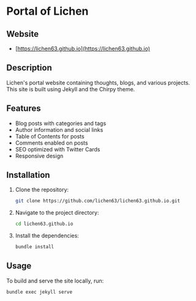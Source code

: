 # Portal of Lichen

## Website

- [https://lichen63.github.io](https://lichen63.github.io)

## Description

Lichen's portal website containing thoughts, blogs, and various projects. This site is built using Jekyll and the Chirpy theme.

## Features

- Blog posts with categories and tags
- Author information and social links
- Table of Contents for posts
- Comments enabled on posts
- SEO optimized with Twitter Cards
- Responsive design

## Installation

1. Clone the repository:

    ```sh
    git clone https://github.com/lichen63/lichen63.github.io.git
    ```

2. Navigate to the project directory:

    ```sh
    cd lichen63.github.io
    ```

3. Install the dependencies:

    ```sh
    bundle install
    ```

## Usage

To build and serve the site locally, run:

```sh
bundle exec jekyll serve
```
